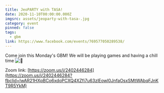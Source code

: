 ```yaml
---
title: JeoPARTY with TASA!
date: 2020-11-10T00:00:00.000Z
imgsrc: assets/jeoparty-with-tasa-.jpg
category: event
pinned: false
tags:
  - gbm
link: https://www.facebook.com/events/769577050289538/
---
```

Come join this Monday's GBM! We will be playing games and having a chill time ![🙂](https://static.xx.fbcdn.net/images/emoji.php/v9/t4c/1/16/1f642.png)

Zoom link: [https://zoom.us/j/2402446284](https://zoom.us/j/2402446284?fbclid=IwAR21HXpBCo6xdoPCXQ4XZfi7u63zlEowl0JnfaOsxSMtWAbqFJnKT9R5YkM)